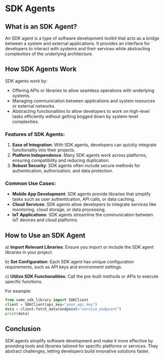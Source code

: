 # SDK Agents

## What is an SDK Agent?
An SDK agent is a type of software development toolkit that acts as a bridge between a system and external applications. It provides an interface for developers to interact with systems and their services while abstracting complexities of the underlying architecture.

## How SDK Agents Work
SDK agents work by:
- Offering APIs or libraries to allow seamless operations with underlying systems.
- Managing communication between applications and system resources or external networks.
- Abstracting functionalities to allow developers to work on high-level tasks efficiently without getting bogged down by system-level complexities.

### Features of SDK Agents:
1. **Ease of Integration**: With SDK agents, developers can quickly integrate functionality into their projects.
2. **Platform Independence**: Many SDK agents work across platforms, ensuring compatibility and reducing duplication.
3. **Robust Security**: SDK agents often include secure methods for authentication, authorization, and data protection.

### Common Use Cases:
- **Mobile App Development**: SDK agents provide libraries that simplify tasks such as user authentication, API calls, or data caching.
- **Cloud Services**: SDK agents allow developers to integrate services like monitoring, cloud storage, or data processing.
- **IoT Applications**: SDK agents streamline the communication between IoT devices and cloud platforms.

## How to Use an SDK Agent

a) **Import Relevant Libraries**:
Ensure you import or include the SDK agent libraries in your project.

b) **Set Configuration**:
Each SDK agent has unique configuration requirements, such as API keys and environment settings.

c) **Utilize SDK Functionalities**:
Call the pre-built methods or APIs to execute specific functions.

For example:
```python
from some_sdk_library import SDKClient
client = SDKClient(api_key="your_api_key")
data = client.fetch_data(endpoint="service_endpoint")
print(data)
```

## Conclusion
SDK agents simplify software development and make it more effective by providing tools and libraries tailored for specific platforms or services. They abstract challenges, letting developers build innovative solutions faster.